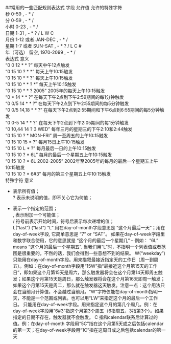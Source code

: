 ##常用的一些匹配规则表达式
字段 允许值 允许的特殊字符  
秒 0-59 , - * /  
分 0-59 , - * /  
小时 0-23 , - * /  
日期 1-31 , - * ? / L W C  
月份 1-12 或者 JAN-DEC , - * /  
星期 1-7 或者 SUN-SAT , - * ? / L C #  
年（可选） 留空, 1970-2099 , - * /  
表达式 意义  
“0 0 12 * * ?” 每天中午12点触发  
“0 15 10 ? * *” 每天上午10:15触发  
“0 15 10 * * ?” 每天上午10:15触发  
“0 15 10 * * ? *” 每天上午10:15触发  
“0 15 10 * * ? 2005” 2005年的每天上午10:15触发  
“0 * 14 * * ?” 在每天下午2点到下午2:59期间的每1分钟触发  
“0 0/5 14 * * ?” 在每天下午2点到下午2:55期间的每5分钟触发  
“0 0/5 14,18 * * ?” 在每天下午2点到2:55期间和下午6点到6:55期间的每5分钟触发  
“0 0-5 14 * * ?” 在每天下午2点到下午2:05期间的每1分钟触发  
“0 10,44 14 ? 3 WED” 每年三月的星期三的下午2:10和2:44触发  
“0 15 10 ? * MON-FRI” 周一至周五的上午10:15触发  
“0 15 10 15 * ?” 每月15日上午10:15触发  
“0 15 10 L * ?” 每月最后一日的上午10:15触发  
“0 15 10 ? * 6L” 每月的最后一个星期五上午10:15触发  
“0 15 10 ? * 6L 2002-2005” 2002年至2005年的每月的最后一个星期五上午10:15触发  
“0 15 10 ? * 6#3” 每月的第三个星期五上午10:15触发  
特殊字符 意义  
* 表示所有值；  
? 表示未说明的值，即不关心它为何值；  
- 表示一个指定的范围；  
, 表示附加一个可能值；  
/ 符号前表示开始时间，符号后表示每次递增的值；  
L(“last”) (“last”) “L” 用在day-of-month字段意思是 “这个月最后一天”；用在 day-of-week字段, 它简单意思是 “7” or “SAT”。 如果在day-of-week字段里和数字联合使用，它的意思就是 “这个月的最后一个星期几” – 例如： “6L” means “这个月的最后一个星期五”. 当我们用“L”时，不指明一个列表值或者范围是很重要的，不然的话，我们会得到一些意想不到的结果。
W(“weekday”) 只能用在day-of-month字段。用来描叙最接近指定天的工作日（周一到周五）。例如：在day-of-month字段用“15W”指“最接近这个月第15天的工作日”，即如果这个月第15天是周六，那么触发器将会在这个月第14天即周五触发；如果这个月第15天是周日，那么触发器将会在这个月第16天即周一触发；如果这个月第15天是周二，那么就在触发器这天触发。注意一点：这个用法只会在当前月计算值，不会越过当前月。“W”字符仅能在day-of-month指明一天，不能是一个范围或列表。也可以用“LW”来指定这个月的最后一个工作日。
只能用在day-of-week字段。用来指定这个月的第几个周几。例：在day-of-week字段用”6#3”指这个月第3个周五（6指周五，3指第3个）。如果指定的日期不存在，触发器就不会触发。
C 指和calendar联系后计算过的值。例：在day-of-month 字段用“5C”指在这个月第5天或之后包括calendar的第一天；在day-of-week字段用“1C”指在这周日或之后包括calendar的第一天 
   